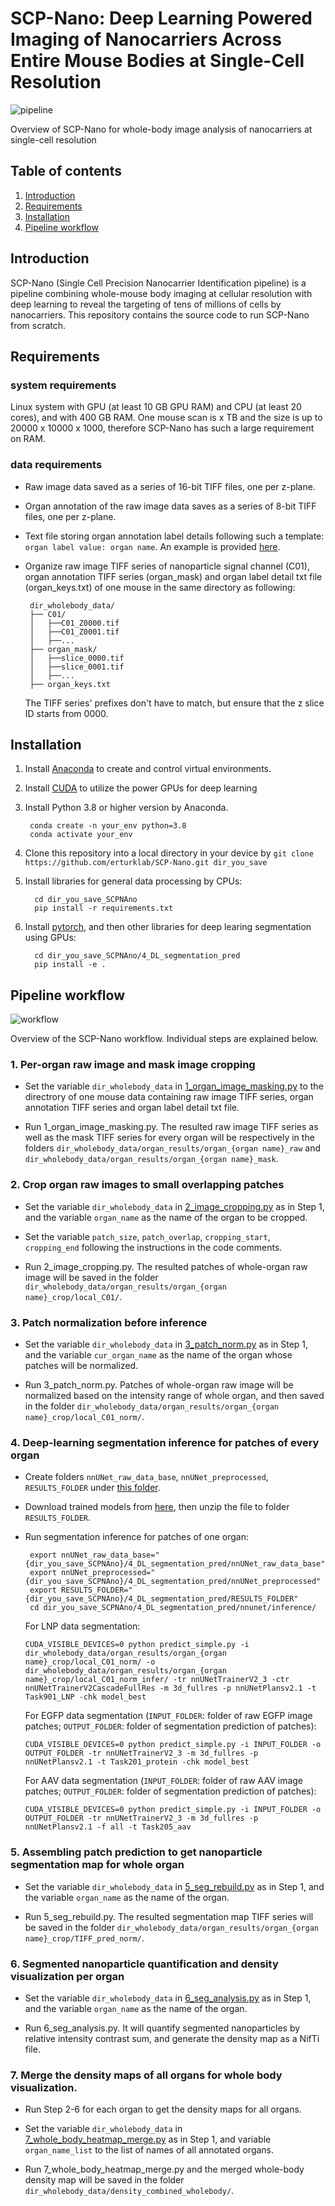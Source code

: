 # SCP-Nano: Deep Learning Powered Imaging of Nanocarriers Across Entire Mouse Bodies at Single-Cell Resolution
![pipeline](./images/pipeline.png)

Overview of SCP-Nano for whole-body image analysis of nanocarriers at single-cell resolution 

## Table of contents
1. [Introduction](#introduction)
2. [Requirements](#requirements)
3. [Installation](#installation)
4. [Pipeline workflow](#pipeline-workflow)

## Introduction
SCP-Nano (Single Cell Precision Nanocarrier Identification pipeline) is a pipeline combining whole-mouse body imaging at cellular resolution with deep learning to reveal the targeting of tens of millions of cells by nanocarriers. This repository contains the source code to run SCP-Nano from scratch.


## Requirements
### system requirements
Linux system with GPU (at least 10 GB GPU RAM) and CPU (at least 20 cores), and with 400 GB RAM. One mouse scan is x TB and the size is up to 20000 x 10000
x 1000, therefore SCP-Nano has such a large requirement on RAM.  

### data requirements
* Raw image data saved as a series of 16-bit TIFF files, one per z-plane. 

* Organ annotation of the raw image data saves as a series of 8-bit TIFF files, one per z-plane.

* Text file storing organ annotation label details following such a template: `organ label value: organ name`.  An example is provided [here](./example/organ_keys.txt). 

* Organize raw image TIFF series of nanoparticle signal channel (C01), organ annotation TIFF series (organ_mask) and organ label detail txt file (organ_keys.txt) of one mouse in the same directory as following:
   ```
    dir_wholebody_data/
    ├── C01/
    │   ├──C01_Z0000.tif
    │   ├──C01_Z0001.tif
    │   ├──...
    ├── organ_mask/
    │   ├──slice_0000.tif
    │   ├──slice_0001.tif
    │   ├──...
    ├── organ_keys.txt
    ```
    The TIFF series' prefixes don't have to match, but ensure that the z slice ID starts from 0000.

## Installation
1. Install [Anaconda](https://docs.anaconda.com/free/anaconda/install/linux/) to create and control virtual environments. 

2. Install [CUDA](https://docs.nvidia.com/cuda/cuda-installation-guide-linux/index.html) to utilize the power GPUs for deep learning 

3. Install Python 3.8 or higher version by Anaconda.
   ```
    conda create -n your_env python=3.8
	conda activate your_env
	```

4. Clone this repository into a local directory in your device by `git clone https://github.com/erturklab/SCP-Nano.git dir_you_save`  

5. Install libraries for general data processing by CPUs:
   ```
     cd dir_you_save_SCPNAno
     pip install -r requirements.txt
	```

6. Install [pytorch](https://pytorch.org/get-started/locally/), and then other libraries for deep learing segmentation using GPUs:
   ```     
     cd dir_you_save_SCPNAno/4_DL_segmentation_pred
     pip install -e .
	``` 

## Pipeline workflow
![workflow](./images/workflow.png)

Overview of the SCP-Nano workflow. Individual steps are explained below.

### 1. Per-organ raw image and mask image cropping 
* Set the variable `dir_wholebody_data` in [1_organ_image_masking.py](1_organ_image_masking.py) to the directrory of one mouse data containing raw image TIFF series, organ annotation TIFF series and organ label detail txt file.

* Run 1_organ_image_masking.py. The resulted raw image TIFF series as well as the mask TIFF series for every organ will be respectively in the folders `dir_wholebody_data/organ_results/organ_{organ name}_raw` and  `dir_wholebody_data/organ_results/organ_{organ name}_mask`.


### 2. Crop organ raw images to small overlapping patches
* Set the variable `dir_wholebody_data` in [2_image_cropping.py](2_image_cropping.py) as in Step 1, and the variable `organ_name` as the name of the organ to be cropped.

* Set the variable `patch_size`, `patch_overlap`, `cropping_start`, `cropping_end` following the instructions in the code comments.

* Run 2_image_cropping.py. The resulted patches of whole-organ raw image will be saved in the folder `dir_wholebody_data/organ_results/organ_{organ name}_crop/local_C01/`.

### 3. Patch normalization before inference 
* Set the variable `dir_wholebody_data` in [3_patch_norm.py](3_patch_norm.py) as in Step 1, and the variable `cur_organ_name` as the name of the organ whose patches will be normalized.

* Run 3_patch_norm.py. Patches of whole-organ raw image will be normalized based on the intensity range of whole organ, and then saved in the folder `dir_wholebody_data/organ_results/organ_{organ name}_crop/local_C01_norm/`.

### 4. Deep-learning segmentation inference for patches of every organ
* Create folders `nnUNet_raw_data_base`, `nnUNet_preprocessed`, `RESULTS_FOLDER` under [this folder](./4_DL_segmentation_pred/).

* Download trained models from [here](https://drive.google.com/file/d/1Ad4iSqi6m1xHzLqiCaYzrymBZQLZeO3X/view?usp=sharing), then unzip the file to folder `RESULTS_FOLDER`.

* Run segmentation inference for patches of one organ:
  ```
   export nnUNet_raw_data_base="{dir_you_save_SCPNAno}/4_DL_segmentation_pred/nnUNet_raw_data_base"
   export nnUNet_preprocessed="{dir_you_save_SCPNAno}/4_DL_segmentation_pred/nnUNet_preprocessed"
   export RESULTS_FOLDER="{dir_you_save_SCPNAno}/4_DL_segmentation_pred/RESULTS_FOLDER"
   cd dir_you_save_SCPNAno/4_DL_segmentation_pred/nnunet/inference/
	```
  For LNP data segmentation:
  ```
  CUDA_VISIBLE_DEVICES=0 python predict_simple.py -i dir_wholebody_data/organ_results/organ_{organ name}_crop/local_C01_norm/ -o dir_wholebody_data/organ_results/organ_{organ name}_crop/local_C01_norm_infer/ -tr nnUNetTrainerV2_3 -ctr nnUNetTrainerV2CascadeFullRes -m 3d_fullres -p nnUNetPlansv2.1 -t Task901_LNP -chk model_best
  ```
  For EGFP data segmentation (`INPUT_FOLDER`: folder of raw EGFP image patches; `OUTPUT_FOLDER`: folder of segmentation prediction of patches): 
  ```
  CUDA_VISIBLE_DEVICES=0 python predict_simple.py -i INPUT_FOLDER -o OUTPUT_FOLDER -tr nnUNetTrainerV2_3 -m 3d_fullres -p nnUNetPlansv2.1 -t Task201_protein -chk model_best
  ```
  For AAV data segmentation (`INPUT_FOLDER`: folder of raw AAV image patches; `OUTPUT_FOLDER`: folder of segmentation prediction of patches):
  ```
  CUDA_VISIBLE_DEVICES=0 python predict_simple.py -i INPUT_FOLDER -o OUTPUT_FOLDER -tr nnUNetTrainerV2_3 -m 3d_fullres -p nnUNetPlansv2.1 -f all -t Task205_aav
  ```

### 5. Assembling patch prediction to get nanoparticle segmentation map for whole organ
* Set the variable `dir_wholebody_data` in [5_seg_rebuild.py](5_seg_rebuild.py) as in Step 1, and the variable `organ_name` as the name of the organ.

* Run 5_seg_rebuild.py. The resulted segmentation map TIFF series will be saved in the folder `dir_wholebody_data/organ_results/organ_{organ name}_crop/TIFF_pred_norm/`.

### 6. Segmented nanoparticle quantification and density visualization per organ
* Set the variable `dir_wholebody_data` in [6_seg_analysis.py](6_seg_analysis.py) as in Step 1, and the variable `organ_name` as the name of the organ.

* Run 6_seg_analysis.py. It will quantify segmented nanoparticles by relative intensity contrast sum, and generate the density map as a NifTi file.

### 7. Merge the density maps of all organs for whole body visualization.
* Run Step 2-6 for each organ to get the density maps for all organs.

* Set the variable `dir_wholebody_data` in [7_whole_body_heatmap_merge.py](7_whole_body_heatmap_merge.py) as in Step 1, and variable `organ_name_list` to the list of names of all annotated organs.

* Run 7_whole_body_heatmap_merge.py and the merged whole-body density map will be saved in the folder `dir_wholebody_data/density_combined_wholebody/`.

